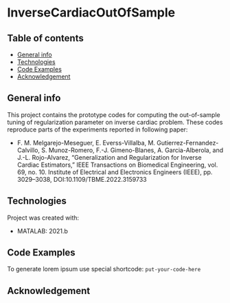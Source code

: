 # InverseCardiacOutOfSample

## Table of contents
* [General info](#general-info)
* [Technologies](#technologies)
* [Code Examples](#code-examples)
* [Acknowledgement](#acknowledgement)

## General info
This project contains the prototype codes for computing the out-of-sample tuning of regularization parameter on inverse cardiac problem. These codes reproduce parts of the experiments reported in following paper:
* F. M. Melgarejo-Meseguer, E. Everss-Villalba, M. Gutierrez-Fernandez-Calvillo, S. Munoz-Romero, F.-J. Gimeno-Blanes, A. Garcia-Alberola, and J.-L. Rojo-Alvarez, “Generalization and Regularization for Inverse Cardiac Estimators,” IEEE Transactions on Biomedical Engineering, vol. 69, no. 10. Institute of Electrical and Electronics Engineers (IEEE), pp. 3029–3038, DOI:10.1109/TBME.2022.3159733
	
## Technologies
Project was created with:
* MATALAB: 2021.b


## Code Examples
To generate lorem ipsum use special shortcode: `put-your-code-here`

## Acknowledgement
